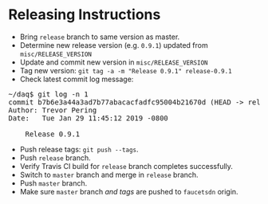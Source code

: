 # Releasing Instructions

* Bring `release` branch to same version as master.
* Determine new release version (e.g. `0.9.1`) updated from `misc/RELEASE_VERSION`
* Update and commit new version in `misc/RELEASE_VERSION`
* Tag new version: `git tag -a -m "Release 0.9.1" release-0.9.1`
* Check latest commit log message:
<pre>
~/daq$ git log -n 1
commit b7b6e3a44a3ad7b77abacacfadfc95004b21670d (HEAD -> release, tag: release-0.9.1)
Author: Trevor Pering <peringknife@google.com>
Date:   Tue Jan 29 11:45:12 2019 -0800

    Release 0.9.1
</pre>
* Push release tags: `git push --tags`.
* Push `release` branch.
* Verify Travis CI build for `release` branch completes successfully.
* Switch to `master` branch and merge in `release` branch.
* Push `master` branch.
* Make sure `master` branch _and tags_ are pushed to `faucetsdn` origin.
